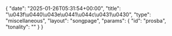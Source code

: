 {
    "date": "2025-01-26T05:31:54+00:00",
    "title": "\u043f\u0440\u043e\u0441\u044c\u0431\u0430",
    "type": "miscellaneous",
    "layout": "songpage",
    "params": {
        "id": "prosba",
        "tonality": ""
    }
}